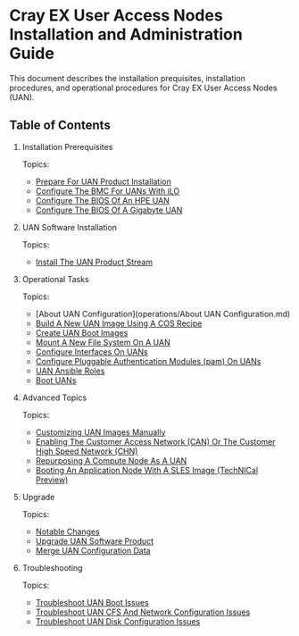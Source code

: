 # Cray EX User Access Nodes Installation and Administration Guide

This document describes the installation prequisites, installation procedures,
and operational procedures for Cray EX User Access Nodes (UAN).

## Table of Contents

1. Installation Prerequisites

    Topics:

    * [Prepare For UAN Product Installation](installation_prereqs/Prepare_for_UAN_Product_Installation.md)
    * [Configure The BMC For UANs With iLO](installation_prereqs/Configure_the_BMC_for_UANs_with_iLO.md)
    * [Configure The BIOS Of An HPE UAN](installation_prereqs/Configure_the_BIOS_of_an_HPE_UAN.md)
    * [Configure The BIOS Of A Gigabyte UAN](installation_prereqs/Configure_the_BIOS_of_a_Gigabyte_UAN.md)

1. UAN Software Installation

    Topics:

    * [Install The UAN Product Stream](install/Install_the_UAN_Product_Stream.md)

1. Operational Tasks

    Topics:

    * [About UAN Configuration](operations/About UAN Configuration.md)
    * [Build A New UAN Image Using A COS Recipe](operations/Build_a_New_UAN_Image_Using_the_COS_Recipe.md)
    * [Create UAN Boot Images](operations/Create_UAN_Boot_Images.md)
    * [Mount A New File System On A UAN](operations/Mount_a_New_File_System_on_an_UAN.md)
    * [Configure Interfaces On UANs](operations/Configure_Interfaces_on_UANs.md)
    * [Configure Pluggable Authentication Modules (pam) On UANs](operations/Configure_Pluggable_Authentication_Modules_(PAM)_on_UANs.md)
    * [UAN Ansible Roles](operations/UAN_Ansible_Roles.md)
    * [Boot UANs](operations/Boot_UANs.md)

1. Advanced Topics

    Topics:

    * [Customizing UAN Images Manually](advanced/Customizing_UAN_Images_Manually.md)
    * [Enabling The Customer Access Network (CAN) Or The Customer High Speed Network (CHN)](advanced/Enabling_CAN_CHN.md)
    * [Repurposing A Compute Node As A UAN](advanced/Repurposing_Compute_as_UAN.md)
    * [Booting An Application Node With A SLES Image (TechNICal Preview)](advanced/SLES_Image.md)

1. Upgrade

    Topics:

    * [Notable Changes](upgrade/Notable_Changes.md)
    * [Upgrade UAN Software Product](upgrade/Upgrade_UAN_Software_Product.md)
    * [Merge UAN Configuration Data](upgrade/Merge_UAN_Configuration_Data.md)

1. Troubleshooting

    Topics:

    * [Troubleshoot UAN Boot Issues](troubleshooting/Troubleshoot_UAN_Boot_Issues.md)
    * [Troubleshoot UAN CFS And Network Configuration Issues](troubleshooting/Troubleshoot_UAN_CFS_and_Network_Configuration_Issues.md)
    * [Troubleshoot UAN Disk Configuration Issues](troubleshooting/Troubleshoot_UAN_Disk_Configuration_Issues.md)
